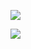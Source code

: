 [![](https://github-readme-stats.vercel.app/api/?username=1217950746&count_private=true&show_icons=true)](https://github.com/1217950746)

[![](https://github-readme-stats.vercel.app/api/top-langs/?username=1217950746&layout=compact)](https://github.com/1217950746)

